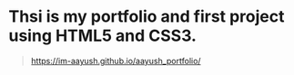 # Thsi is my portfolio and first project using HTML5 and CSS3.
> https://im-aayush.github.io/aayush_portfolio/
